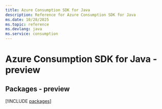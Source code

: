 ```yaml
---
title: Azure Consumption SDK for Java
description: Reference for Azure Consumption SDK for Java
ms.date: 10/28/2025
ms.topic: reference
ms.devlang: java
ms.service: consumption
---
```

# Azure Consumption SDK for Java - preview
## Packages - preview
[!INCLUDE [packages](consumption-index.md)]